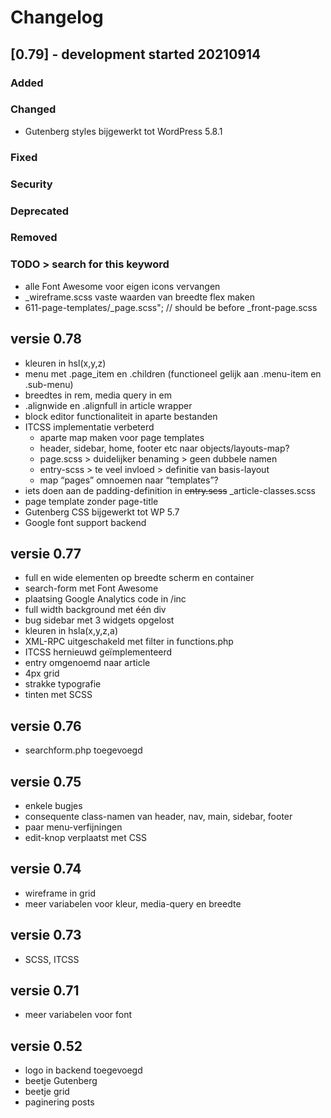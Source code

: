 # Changelog

## [0.79] - development started 20210914

### Added

### Changed

-   Gutenberg styles bijgewerkt tot WordPress 5.8.1

### Fixed

### Security

### Deprecated

### Removed

### TODO > search for this keyword

-   alle Font Awesome voor eigen icons vervangen
-   \_wireframe.scss vaste waarden van breedte flex maken
-   611-page-templates/\_page.scss"; // should be before \_front-page.scss

## versie 0.78

-   kleuren in hsl(x,y,z)
-   menu met .page_item en .children (functioneel gelijk aan .menu-item en .sub-menu)
-   breedtes in rem, media query in em
-   .alignwide en .alignfull in article wrapper
-   block editor functionaliteit in aparte bestanden
-   ITCSS implementatie verbeterd
    -   aparte map maken voor page templates
    -   header, sidebar, home, footer etc naar objects/layouts-map?
    -   page.scss > duidelijker benaming > geen dubbele namen
    -   entry-scss > te veel invloed > definitie van basis-layout
    -   map “pages” omnoemen naar “templates”?
-   iets doen aan de padding-definition in ~~entry.scss~~ \_article-classes.scss
-   page template zonder page-title
-   Gutenberg CSS bijgewerkt tot WP 5.7
-   Google font support backend

## versie 0.77

-   full en wide elementen op breedte scherm en container
-   search-form met Font Awesome
-   plaatsing Google Analytics code in /inc
-   full width background met één div
-   bug sidebar met 3 widgets opgelost
-   kleuren in hsla(x,y,z,a)
-   XML-RPC uitgeschakeld met filter in functions.php
-   ITCSS hernieuwd geïmplementeerd
-   entry omgenoemd naar article
-   4px grid
-   strakke typografie
-   tinten met SCSS

## versie 0.76

-   searchform.php toegevoegd

## versie 0.75

-   enkele bugjes
-   consequente class-namen van header, nav, main, sidebar, footer
-   paar menu-verfijningen
-   edit-knop verplaatst met CSS

## versie 0.74

-   wireframe in grid
-   meer variabelen voor kleur, media-query en breedte

## versie 0.73

-   SCSS, ITCSS

## versie 0.71

-   meer variabelen voor font

## versie 0.52

-   logo in backend toegevoegd
-   beetje Gutenberg
-   beetje grid
-   paginering posts
